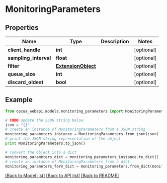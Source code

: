 # MonitoringParameters


## Properties
Name | Type | Description | Notes
------------ | ------------- | ------------- | -------------
**client_handle** | **int** |  | [optional] 
**sampling_interval** | **float** |  | [optional] 
**filter** | [**ExtensionObject**](ExtensionObject.md) |  | [optional] 
**queue_size** | **int** |  | [optional] 
**discard_oldest** | **bool** |  | [optional] 

## Example

```python
from opcua_webapi.models.monitoring_parameters import MonitoringParameters

# TODO update the JSON string below
json = "{}"
# create an instance of MonitoringParameters from a JSON string
monitoring_parameters_instance = MonitoringParameters.from_json(json)
# print the JSON string representation of the object
print MonitoringParameters.to_json()

# convert the object into a dict
monitoring_parameters_dict = monitoring_parameters_instance.to_dict()
# create an instance of MonitoringParameters from a dict
monitoring_parameters_form_dict = monitoring_parameters.from_dict(monitoring_parameters_dict)
```
[[Back to Model list]](../README.md#documentation-for-models) [[Back to API list]](../README.md#documentation-for-api-endpoints) [[Back to README]](../README.md)


